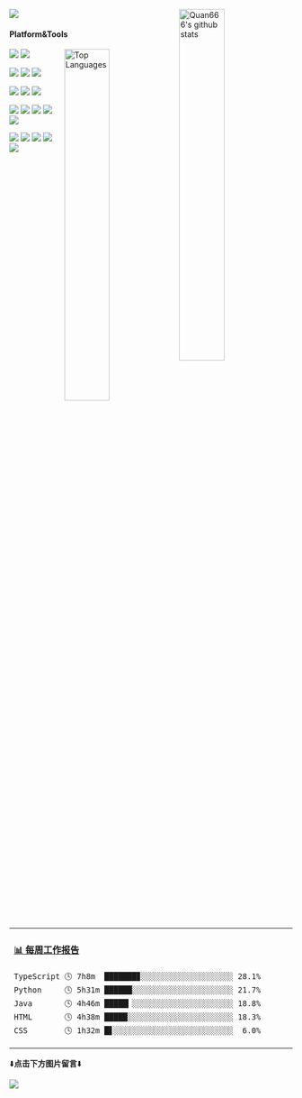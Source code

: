 [![](https://count.getloli.com/get/@Quan666.github.readme)](https://count.getloli.com/)
 <img align="right" width="40%" src="https://github-readme-stats.vercel.app/api?username=quan666&show_icons=true&icon_color=0366d6&bg_color=ffffff&hide_title=true&hide=contribs&include_all_commits=true" alt="Quan666's github stats"/>
#### Platform&Tools
<img align="right" width="40%" src="https://github-readme-stats.vercel.app/api/top-langs/?username=quan666&layout=compact" alt="Top Languages"/>

[![](https://img.shields.io/badge/OS-CentOS-262577?style=flat-square&logo=CentOS&logoColor=ffffff)](https://www.centos.org/)
[![](https://img.shields.io/badge/Windows-10-2376bc?style=flat-square&logo=windows&logoColor=ffffff)](https://www.microsoft.com/windows/get-windows-10)

[![](https://img.shields.io/badge/IDE-PyCharm-blue?style=flat-square&logo=pycharm&logoColor=ffffff)](https://www.jetbrains.com/pycharm/)
[![](https://img.shields.io/badge/IDE-Intellij%20Idea-red?style=flat-square&logo=intellij%20idea&logoColor=ffffff)](https://www.jetbrains.com/idea/)
[![](https://img.shields.io/badge/IDE-Visual%20Studio%20Code-blue?style=flat-square&logo=visual-studio-code&logoColor=ffffff)](https://code.visualstudio.com/)

[![](https://img.shields.io/badge/-Java-007396?style=flat-square&logo=java&logoColor=white)](https://www.java.com/)
[![](https://img.shields.io/badge/-Spring-6DB33F?style=flat-square&logo=java&logoColor=white)](https://spring.io/)
[![](https://img.shields.io/badge/-Apache%20Maven-C71A36?style=flat-square&logo=apache%20maven&logoColor=white)](https://maven.apache.org/)

[![](https://img.shields.io/badge/-HTML5-E34F26?style=flat-square&logo=html5&logoColor=white)](https://html.spec.whatwg.org/)
[![](https://img.shields.io/badge/-CSS3-1572B6?style=flat-square&logo=css3&logoColor=white)](https://www.w3.org/Style/CSS/)
[![](https://img.shields.io/badge/-JavaScript-f7e018?style=flat-square&logo=javascript&logoColor=white)](https://www.ecma-international.org/)
[![](https://img.shields.io/badge/-Vue.js-4fc08d?style=flat-square&logo=vue.js&logoColor=ffffff)](https://vuejs.org/)
[![](https://img.shields.io/badge/-NPM-cb3837?style=flat-square&logo=npm&logoColor=white)](https://npmjs.com/)

[![](https://img.shields.io/badge/-Python-3776AB?style=flat-square&logo=python&logoColor=white)](https://www.python.org/)
[![](https://img.shields.io/badge/-Docker-2496ED?style=flat-square&logo=docker&logoColor=ffffff)](https://www.docker.com/)
[![](https://img.shields.io/badge/-Git-f05032?style=flat-square&logo=git&logoColor=white)](https://git-scm.com/)
[![](https://img.shields.io/badge/-Linux-fcc624?style=flat-square&logo=linux&logoColor=white)](https://www.linuxfoundation.org/)
[![](https://img.shields.io/badge/-Nginx-269539?style=flat-square&logo=nginx&logoColor=ffffff)](https://nginx.org/)


<table>
<tr>
<td valign="top" width="50%">
 
  <!-- waka-box start -->
#### <a href="https://gist.github.com/204ad9111ce51ffe775886f66538b500" target="_blank">📊 每周工作报告</a>
```text
TypeScript 🕓 7h8m  ███████▊░░░░░░░░░░░░░░░░░░░░ 28.1%
Python     🕓 5h31m ██████░░░░░░░░░░░░░░░░░░░░░░ 21.7%
Java       🕓 4h46m █████▎░░░░░░░░░░░░░░░░░░░░░░ 18.8%
HTML       🕓 4h38m █████░░░░░░░░░░░░░░░░░░░░░░░ 18.3%
CSS        🕓 1h32m █▋░░░░░░░░░░░░░░░░░░░░░░░░░░  6.0%
```
<!-- Powered by https://github.com/journey-ad/waka-box-go . -->
<!-- waka-box end -->

</td>
</tr>
</table>


⬇️**点击下方图片留言**⬇️

[![](https://chat.getloli.com/room/@Quan666.github/svg?width=480&height=200&limit=20&theme=light&title=Quan666@github:%20~&fontSize=13)](https://chat.getloli.com/room/@Quan666.github?title=Quan666的留言板)








<!--
**Quan666/Quan666** is a ✨ _special_ ✨ repository because its `README.md` (this file) appears on your GitHub profile.

Here are some ideas to get you started:

- 🔭 I’m currently working on ...
- 🌱 I’m currently learning ...
- 👯 I’m looking to collaborate on ...
- 🤔 I’m looking for help with ...
- 💬 Ask me about ...
- 📫 How to reach me: ...
- 😄 Pronouns: ...
- ⚡ Fun fact: ...
-->
